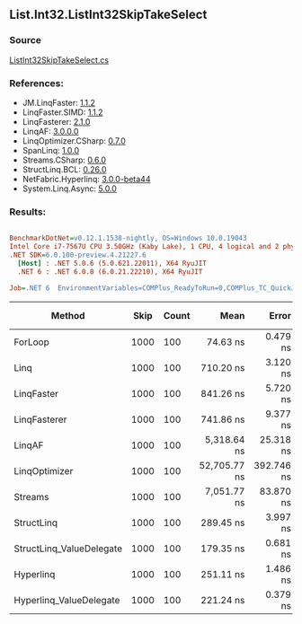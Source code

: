 ﻿## List.Int32.ListInt32SkipTakeSelect

### Source
[ListInt32SkipTakeSelect.cs](../LinqBenchmarks/List/Int32/ListInt32SkipTakeSelect.cs)

### References:
- JM.LinqFaster: [1.1.2](https://www.nuget.org/packages/JM.LinqFaster/1.1.2)
- LinqFaster.SIMD: [1.1.2](https://www.nuget.org/packages/LinqFaster.SIMD/1.0.3)
- LinqFasterer: [2.1.0](https://www.nuget.org/packages/LinqFasterer/2.1.0)
- LinqAF: [3.0.0.0](https://www.nuget.org/packages/LinqAF/3.0.0.0)
- LinqOptimizer.CSharp: [0.7.0](https://www.nuget.org/packages/LinqOptimizer.CSharp/0.7.0)
- SpanLinq: [1.0.0](https://www.nuget.org/packages/SpanLinq/1.0.0)
- Streams.CSharp: [0.6.0](https://www.nuget.org/packages/Streams.CSharp/0.6.0)
- StructLinq.BCL: [0.26.0](https://www.nuget.org/packages/StructLinq/0.26.0)
- NetFabric.Hyperlinq: [3.0.0-beta44](https://www.nuget.org/packages/NetFabric.Hyperlinq/3.0.0-beta44)
- System.Linq.Async: [5.0.0](https://www.nuget.org/packages/System.Linq.Async/5.0.0)

### Results:
``` ini

BenchmarkDotNet=v0.12.1.1538-nightly, OS=Windows 10.0.19043
Intel Core i7-7567U CPU 3.50GHz (Kaby Lake), 1 CPU, 4 logical and 2 physical cores
.NET SDK=6.0.100-preview.4.21227.6
  [Host] : .NET 5.0.6 (5.0.621.22011), X64 RyuJIT
  .NET 6 : .NET 6.0.0 (6.0.21.22210), X64 RyuJIT

Job=.NET 6  EnvironmentVariables=COMPlus_ReadyToRun=0,COMPlus_TC_QuickJitForLoops=1,COMPlus_TieredPGO=1  Runtime=.NET 6.0  

```
|                   Method | Skip | Count |         Mean |      Error |     StdDev |  Ratio | RatioSD |   Gen 0 | Gen 1 | Gen 2 | Allocated |
|------------------------- |----- |------ |-------------:|-----------:|-----------:|-------:|--------:|--------:|------:|------:|----------:|
|                  ForLoop | 1000 |   100 |     74.63 ns |   0.479 ns |   0.448 ns |   1.00 |    0.00 |       - |     - |     - |         - |
|                     Linq | 1000 |   100 |    710.20 ns |   3.120 ns |   2.605 ns |   9.52 |    0.06 |  0.0725 |     - |     - |     152 B |
|               LinqFaster | 1000 |   100 |    841.26 ns |   5.720 ns |   5.071 ns |  11.27 |    0.09 |  0.6533 |     - |     - |   1,368 B |
|             LinqFasterer | 1000 |   100 |    741.86 ns |   9.377 ns |   8.772 ns |   9.94 |    0.13 |  2.5311 |     - |     - |   5,304 B |
|                   LinqAF | 1000 |   100 |  5,318.64 ns |  25.318 ns |  19.767 ns |  71.30 |    0.59 |       - |     - |     - |         - |
|            LinqOptimizer | 1000 |   100 | 52,705.77 ns | 392.746 ns | 367.375 ns | 706.26 |    6.94 | 15.3809 |     - |     - |  32,274 B |
|                  Streams | 1000 |   100 |  7,051.77 ns |  83.870 ns |  70.035 ns |  94.51 |    0.97 |  0.4425 |     - |     - |     936 B |
|               StructLinq | 1000 |   100 |    289.45 ns |   3.997 ns |   3.543 ns |   3.88 |    0.05 |  0.0458 |     - |     - |      96 B |
| StructLinq_ValueDelegate | 1000 |   100 |    179.35 ns |   0.681 ns |   0.637 ns |   2.40 |    0.02 |       - |     - |     - |         - |
|                Hyperlinq | 1000 |   100 |    251.11 ns |   1.486 ns |   1.390 ns |   3.36 |    0.02 |       - |     - |     - |         - |
|  Hyperlinq_ValueDelegate | 1000 |   100 |    221.24 ns |   0.379 ns |   0.317 ns |   2.97 |    0.02 |       - |     - |     - |         - |
